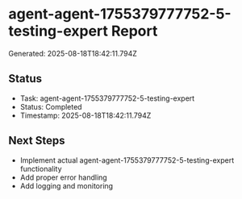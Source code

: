 # agent-agent-1755379777752-5-testing-expert Report

Generated: 2025-08-18T18:42:11.794Z

## Status
- Task: agent-agent-1755379777752-5-testing-expert
- Status: Completed
- Timestamp: 2025-08-18T18:42:11.794Z

## Next Steps
- Implement actual agent-agent-1755379777752-5-testing-expert functionality
- Add proper error handling
- Add logging and monitoring
